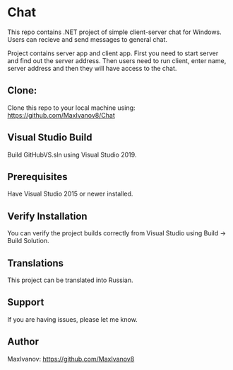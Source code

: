 # Chat

This repo contains .NET project of simple client-server chat for Windows. Users can recieve and send messages to general chat.

Project contains server app and client app. First you need to start server and find out the server address. Then users need to run client, enter name, server address and then they will have access to the chat.

## Clone:

Clone this repo to your local machine using: https://github.com/MaxIvanov8/Chat

## Visual Studio Build

Build GitHubVS.sln using Visual Studio 2019.

## Prerequisites

Have Visual Studio 2015 or newer installed.

## Verify Installation

You can verify the project builds correctly from Visual Studio using Build -> Build Solution.

## Translations

This project can be translated into Russian.

## Support

If you are having issues, please let me know.

## Author

MaxIvanov: https://github.com/MaxIvanov8
